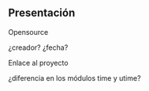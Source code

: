 
## Presentación

Opensource


¿creador? 
¿fecha?

Enlace al proyecto

¿diferencia en los módulos time y utime?
